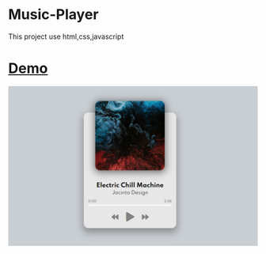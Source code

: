 # Music-Player
This project use html,css,javascript
  <h1><a href="https://satya-ranjon.github.io/Music-Player/" target="_blank">Demo</a></h1>

<img alt="Demo" src="/img/Screenshot_1.png" />
